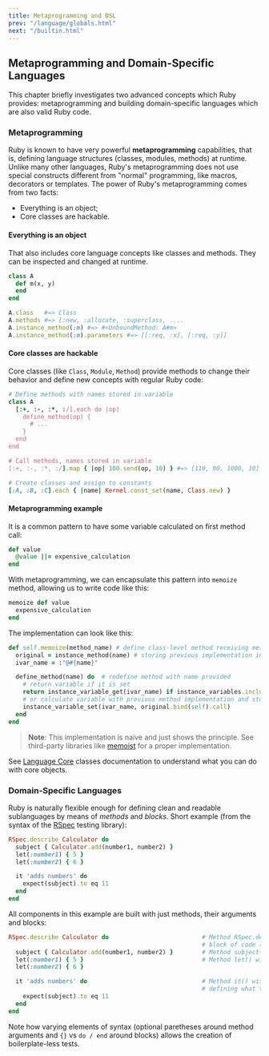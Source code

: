 ```yaml
---
title: Metaprogramming and DSL
prev: "/language/globals.html"
next: "/builtin.html"
---
```


## Metaprogramming and Domain-Specific Languages[](#metaprogramming-and-domain-specific-languages)

This chapter briefly investigates two advanced concepts which Ruby
provides: metaprogramming and building domain-specific languages which
are also valid Ruby code.

### Metaprogramming[](#metaprogramming)

Ruby is known to have very powerful **metaprogramming** capabilities,
that is, defining language structures (classes, modules, methods) at
runtime. Unlike many other languages, Ruby's metaprogramming does not
use special constructs different from "normal" programming, like macros,
decorators or templates. The power of Ruby's metaprogramming comes from
two facts:

* Everything is an object;
* Core classes are hackable.

#### Everything is an object[](#everything-is-an-object)

That also includes core language concepts like classes and methods. They
can be inspected and changed at runtime.


```ruby
class A
  def m(x, y)
  end
end

A.class   #=> Class
A.methods #=> [:new, :allocate, :superclass, ....
A.instance_method(:m) #=> #<UnboundMethod: A#m>
A.instance_method(:m).parameters #=> [[:req, :x], [:req, :y]]
```

#### Core classes are hackable[](#core-classes-are-hackable)

Core classes (like `Class`, `Module`, `Method`) provide methods to
change their behavior and define new concepts with regular Ruby code:


```ruby
# Define methods with names stored in variable
class A
  [:+, :-, :*, :/].each do |op|
    define_method(op) {
      # ...
    }
  end
end

# Call methods, names stored in variable
[:+, :-, :*, :/].map { |op| 100.send(op, 10) } #=> [110, 90, 1000, 10]

# Create classes and assign to constants
[:A, :B, :C].each { |name| Kernel.const_set(name, Class.new) }
```

#### Metaprogramming example[](#metaprogramming-example)

It is a common pattern to have some variable calculated on first method
call:


```ruby
def value
  @value ||= expensive_calculation
end
```

With metaprogramming, we can encapsulate this pattern into `memoize`
method, allowing us to write code like this:


```ruby
memoize def value
  expensive_calculation
end
```

The implementation can look like this:


```ruby
def self.memoize(method_name) # define class-level method receiving method name to memoize
  original = instance_method(name) # storing previous implementation in variable, it is UnboundMethod
  ivar_name = :"@#{name}"

  define_method(name) do  # redefine method with name provided
    # return variable if it is set
    return instance_variable_get(ivar_name) if instance_variables.include?(ivar_name)
    # or calculate variable with previous method implementation and store it
    instance_variable_set(ivar_name, original.bind(self).call)
  end
end
```

> **Note**\: This implementation is naive and just shows the principle.
> See third-party libraries like <a
> href='https://github.com/matthewrudy/memoist' class='remote'
> target='_blank'>memoist</a> for a proper implementation.

See [Language Core](../builtin/core.md) classes documentation to
understand what you can do with core objects.

### Domain-Specific Languages[](#domain-specific-languages)

Ruby is naturally flexible enough for defining clean and readable
sublanguages by means of *methods* and *blocks*. Short example (from the
syntax of the <a href='http://rspec.info/' class='remote'
target='_blank'>RSpec</a> testing library):


```ruby
RSpec.describe Calculator do
  subject { Calculator.add(number1, number2) }
  let(:number1) { 5 }
  let(:number2) { 6 }

  it 'adds numbers' do
    expect(subject).to eq 11
  end
end
```

All components in this example are built with just methods, their
arguments and blocks:


```ruby
RSpec.describe Calculator do                          # Method RSpec.describe() with argument Calculator and
                                                      # block of code (which will be later evaluated)
  subject { Calculator.add(number1, number2) }        # Method subject() with block of code defining test subject
  let(:number1) { 5 }                                 # Method let() with argument :number1 and block of code
  let(:number2) { 6 }

  it 'adds numbers' do                                # Method it() with argument 'adds numbers' and block of code
                                                      # defining what to test
    expect(subject).to eq 11
  end
end
```

Note how varying elements of syntax (optional paretheses around method
arguments and `{}` vs `do / end` around blocks) allows the creation of
boilerplate-less tests.

